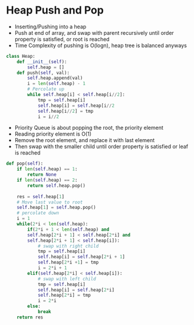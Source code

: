 # Heap Push and Pop

- Inserting/Pushing into a heap
- Push at end of array, and swap with parent recursively until order property is satisfied, or root is reached
- Time Complexity of pushing is O(logn), heap tree is balanced anyways
```python
class Heap:
    def __init__(self):
        self.heap = []
    def push(self, val):
        self.heap.append(val)
        i = len(self.heap) - 1
        # Percolate up
        while self.heap[i] < self.heap[i//2]:
            tmp = self.heap[i]
            self.heap[i] = self.heap[i//2
            self.heap[i//2] = tmp
            i = i//2
```
- Priority Queue is about popping the root, the priority element
- Reading priority element is O(1)
- Remove the root element, and replace it with last element
- Then swap with the smaller child until order property is satisfied or leaf is reached
```python
def pop(self):
    if len(self.heap) == 1:
        return None
    if len(self.heap) == 2:
        return self.heap.pop()
        
    res = self.heap[1]
    # Move last value to root
    self.heap[1] = self.heap.pop()
    # percolate down
    i = 1
    while(2*i < len(self.heap):
        if(2*i + 1 < len(self.heap) and
        self.heap[2*i + 1] < self.heap[2*i] and
        self.heap[2*i + 1] < self.heap[i]):
            # swap with right child
            tmp = self.heap[i]
            self.heap[i] = self.heap[2*i + 1]
            self.heap[2*i +1] = tmp
            i = 2*i + 1
        elif(self.heap[2*i] < self.heap[i]):
            # swap with left child
            tmp = self.heap[i]
            self.heap[i] = self.heap[2*i]
            self.heap[2*i] = tmp
            i = 2*i
        else:
            break
    return res
```